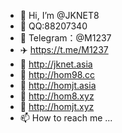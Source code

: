 - 👋 Hi, I’m @JKNET8
- 👀 QQ:88207340
- 🌱 Telegram：@M1237
- ✈️ https://t.me/M1237
- 🌸 http://jknet.asia
- 💞️ http://hom98.cc
- 🚧 http://homjt.asia
- 🌹 http://hom8.xyz
- 🌿 http://homjt.xyz
- 📫 How to reach me ...

<!---
JKNET8/JKNET8 is a ✨ special ✨ repository because its `README.md` (this file) appears on your GitHub profile.
You can click the Preview link to take a look at your changes.
--->
